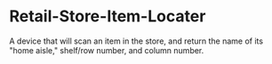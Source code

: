 # Retail-Store-Item-Locater
A device that will scan an item in the store, and return the name of its "home aisle," shelf/row number, and column number. 
